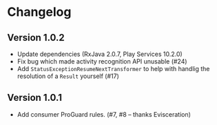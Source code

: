 # Changelog

## Version 1.0.2

* Update dependencies (RxJava 2.0.7, Play Services 10.2.0)
* Fix bug which made activity recognition API unusable (#24)
* Add `StatusExceptionResumeNextTransformer` to help with handlig the resolution of a `Result` yourself (#17)

## Version 1.0.1

* Add consumer ProGuard rules. (#7, #8 – thanks Evisceration)